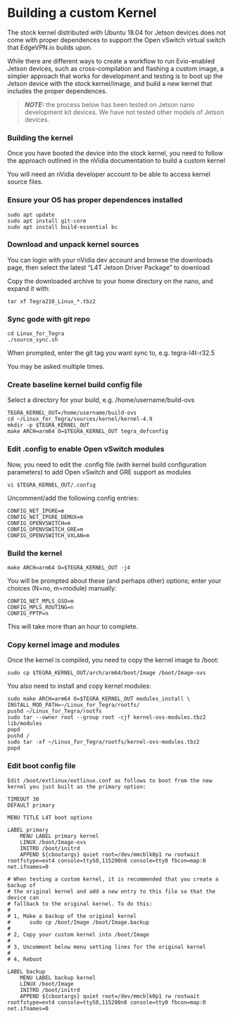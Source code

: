 # Building a custom Kernel

The stock kernel distributed with Ubuntu 18.04 for Jetson devices does not come with proper dependences to support the Open vSwitch virtual switch that EdgeVPN.io builds upon.

While there are different ways to create a workflow to run Evio-enabled Jetson devices, such as cross-compilation and flashing a custom image, a simpler approach that works for development and testing is to boot up the Jetson device with the stock kernel/image, and build a new kernel that includes the proper dependences.

> **_NOTE:_** the process below has been tested on Jetson nano development kit devices. We have not tested other models of Jetson devices.

### Building the kernel

Once you have booted the device into the stock kernel, you need to follow the approach outlined in the nVidia documentation to build a custom kernel

You will need an nVidia developer account to be able to access kernel source files.

### Ensure your OS has proper dependences installed

    sudo apt update
    sudo apt install git-core
    sudo apt install build-essential bc

### Download and unpack kernel sources

You can login with your nVidia dev account and browse the downloads page, then select the latest “L4T Jetson Driver Package” to download

Copy the downloaded archive to your home directory on the nano, and expand it with:

    tar xf Tegra210_Linux_*.tbz2

### Sync gode with git repo

    cd Linux_for_Tegra
    ./source_sync.sh

When prompted, enter the git tag you want sync to, e.g. tegra-l4t-r32.5

You may be asked multiple times.

### Create baseline kernel build config file

Select a directory for your build, e.g. /home/username/build-ovs

    TEGRA_KERNEL_OUT=/home/username/build-ovs
    cd ~/Linux_for_Tegra/sources/kernel/kernel-4.9
    mkdir -p $TEGRA_KERNEL_OUT
    make ARCH=arm64 O=$TEGRA_KERNEL_OUT tegra_defconfig

### Edit .config to enable Open vSwitch modules

Now, you need to edit the .config file (with kernel build configuration parameters) to add Open vSwitch and GRE support as modules

    vi $TEGRA_KERNEL_OUT/.config 

Uncomment/add the following config entries:

    CONFIG_NET_IPGRE=m
    CONFIG_NET_IPGRE_DEMUX=m
    CONFIG_OPENVSWITCH=m
    CONFIG_OPENVSWITCH_GRE=m
    CONFIG_OPENVSWITCH_VXLAN=m

### Build the kernel

    make ARCH=arm64 O=$TEGRA_KERNEL_OUT -j4

You will be prompted about these (and perhaps other) options; enter your choices (N=no, m=module) manually:

    CONFIG_NET_MPLS_GSO=m
    CONFIG_MPLS_ROUTING=n
    CONFIG_PPTP=n

This will take more than an hour to complete.

### Copy kernel image and modules

Once the kernel is compiled, you need to copy the kernel image to /boot:

    sudo cp $TEGRA_KERNEL_OUT/arch/arm64/boot/Image /boot/Image-ovs

You also need to install and copy kernel modules:

    sudo make ARCH=arm64 O=$TEGRA_KERNEL_OUT modules_install \
    INSTALL_MOD_PATH=~/Linux_for_Tegra/rootfs/
    pushd ~/Linux_for_Tegra/rootfs
    sudo tar --owner root --group root -cjf kernel-ovs-modules.tbz2 lib/modules
    popd
    pushd /
    sudo tar -xf ~/Linux_for_Tegra/rootfs/kernel-ovs-modules.tbz2
    popd

### Edit boot config file

    Edit /boot/extlinux/extlinux.conf as follows to boot from the new kernel you just built as the primary option:

    TIMEOUT 30
    DEFAULT primary

    MENU TITLE L4T boot options

    LABEL primary
        MENU LABEL primary kernel
        LINUX /boot/Image-ovs
        INITRD /boot/initrd
        APPEND ${cbootargs} quiet root=/dev/mmcblk0p1 rw rootwait rootfstype=ext4 console=ttyS0,115200n8 console=tty0 fbcon=map:0 net.ifnames=0 

    # When testing a custom kernel, it is recommended that you create a backup of
    # the original kernel and add a new entry to this file so that the device can
    # fallback to the original kernel. To do this:
    #
    # 1, Make a backup of the original kernel
    #      sudo cp /boot/Image /boot/Image.backup
    #
    # 2, Copy your custom kernel into /boot/Image
    #
    # 3, Uncomment below menu setting lines for the original kernel
    #
    # 4, Reboot

    LABEL backup
        MENU LABEL backup kernel
        LINUX /boot/Image
        INITRD /boot/initrd
        APPEND ${cbootargs} quiet root=/dev/mmcblk0p1 rw rootwait rootfstype=ext4 console=ttyS0,115200n8 console=tty0 fbcon=map:0 net.ifnames=0
